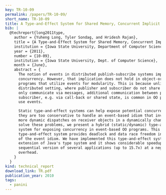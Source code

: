 ```yaml
---
key: TR-10-09
permalink: /papers/TR-10-09/
short_name: TR-10-09
title: A Type-and-Effect System for Shared Memory, Concurrent Implicit Invocation Systems
bib: |
  @techreport{long2011type,
    author = {Yuheng Long, Tyler Sondag, and Hridesh Rajan},
    title = {A Type-and-Effect System for Shared Memory, Concurrent Implicit Invocation Systems},
    institution = {Iowa State University, Department of Computer Science},
    year = {2011},
    number = {10-09},
    institution = {Iowa State University, Dept. of Computer Science},
    month = {June},
    abstract = {
      The notion of events in distributed publish-subscribe systems implies safe
      concurrency. However, that implication does not hold in object-oriented (OO)
      programs that utilize events for modularity. This is because unlike the
      distributed setting, where publisher and subscriber do not share state and
      only communicate via messages, additional communication between publisher and
      subscriber, e.g. via call-back or shared state, is common in OO programs that
      use events.

      Static type-and-effect systems can help expose potential concurrency, however,
      they are too conservative to handle an event-based idiom that involves zero or
      more dynamic dispatches on receiver objects in a dynamically changing list. To
      solve these problems, we present a hybrid (static/dynamic) type-and-effect
      system for exposing concurrency in event-based OO programs. This
      type-and-effect system provides deadlock and data race freedom in such usage
      of the event idiom. We have implemented this type-and-effect system as an
      extension of Java's type system and it shows considerable speedup over the
      sequential version of several applications (up to 15.7x) at a negligible
      overhead.
    }
  }
kind: technical_report
download_link: TR.pdf
publication_year: 2010
tags:
  - panini
---
```

